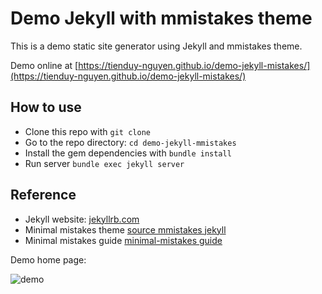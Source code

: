 # Demo Jekyll with mmistakes theme

This is a demo static site generator using Jekyll and mmistakes theme.

Demo online at [https://tienduy-nguyen.github.io/demo-jekyll-mistakes/](https://tienduy-nguyen.github.io/demo-jekyll-mistakes/)

## How to use

- Clone this repo with `git clone`
- Go to the repo directory: `cd demo-jekyll-mmistakes`
- Install the gem dependencies with `bundle install`
- Run server `bundle exec jekyll server`

## Reference

- Jekyll website: [jekyllrb.com](https://jekyllrb.com/)
- Minimal mistakes theme [source mmistakes jekyll](https://github.com/mmistakes)
- Minimal mistakes guide [minimal-mistakes guide](https://mmistakes.github.io/minimal-mistakes/docs/quick-start-guide/)


Demo home page:

![demo]()